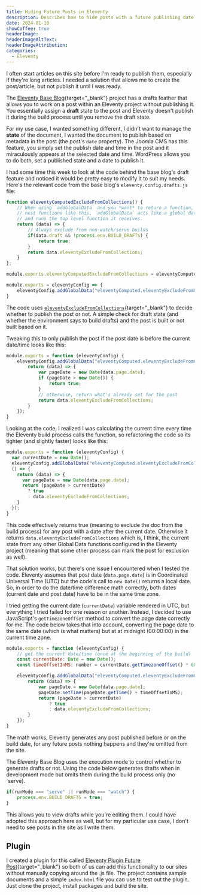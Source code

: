```yaml
---
title: Hiding Future Posts in Eleventy
description: Describes how to hide posts with a future publishing date in an Eleventy site.
date: 2024-01-10
showCoffee: true
headerImage: 
headerImageAltText: 
headerImageAttribution: 
categories:
  - Eleventy
---
```


I often start articles on this site before I'm ready to publish them, especially if they're long articles. I needed a solution that allows me to create the post/article, but not publish it until I was ready.

The [Eleventy Base Blog](https://github.com/11ty/eleventy-base-blog){target="_blank"} project has a drafts feather that allows you to work on a post within an Eleventy project without publishing it. You essentially assign a **draft** state to the post and Eleventy doesn't publish it during the build process until you remove the draft state.

For my use case, I wanted something different, I didn't want to manage the **state** of the document, I wanted the document to publish based on metadata in the post (the post's `date` property). The Joomla CMS has this feature, you simply set the publish date and time in the post and it miraculously appears at the selected date and time. WordPress allows you to do both, set a published state and a date to publish it.

I had some time this week to look at the code behind the base blog's draft feature and noticed it would be pretty easy to modify it to suit my needs. Here's the relevant code from the base blog's `eleventy.config.drafts.js` file:

```js
function eleventyComputedExcludeFromCollections() {
	// When using `addGlobalData` and you *want* to return a function, you must 
	// nest functions like this. `addGlobalData` acts like a global data file 
	// and runs the top level function it receives.
	return (data) => {
		// Always exclude from non-watch/serve builds
		if(data.draft && !process.env.BUILD_DRAFTS) {
			return true;
		}
		return data.eleventyExcludeFromCollections;
	}
};

module.exports.eleventyComputedExcludeFromCollections = eleventyComputedExcludeFromCollections;

module.exports = eleventyConfig => {
	eleventyConfig.addGlobalData("eleventyComputed.eleventyExcludeFromCollections", eleventyComputedExcludeFromCollections);	
}
```

The code uses [`eleventyExcludeFromCollections`](https://www.11ty.dev/docs/collections/#how-to-exclude-content-from-collections){target="_blank"} to decide whether to publish the post or not. A simple check for draft state (and whether the environment says to build drafts) and the post is built or not built based on it.

Tweaking this to only publish the post if the post date is before the current date/time looks like this:

```js
module.exports = function (eleventyConfig) {
    eleventyConfig.addGlobalData("eleventyComputed.eleventyExcludeFromCollections", () => {
        return (data) => {
            var pageDate = new Date(data.page.date);
            if (pageDate > new Date()) {
                return true;
            }
            // otherwise, return what's already set for the post
            return data.eleventyExcludeFromCollections;
        }
    });
}
```

Looking at the code, I realized I was calculating the current time every time the Eleventy build process calls the function, so refactoring the code so its tighter (and slightly faster) looks like this:

```js
module.exports = function (eleventyConfig) {
  var currentDate = new Date();
  eleventyConfig.addGlobalData("eleventyComputed.eleventyExcludeFromCollections", 
  () => {
    return (data) => {
      var pageDate = new Date(data.page.date);
      return (pageDate > currentDate) 
        ? true 
        : data.eleventyExcludeFromCollections;
    }
  });
}
```

This code effectively returns true (meaning to exclude the doc from the build process) for any post with a date after the current date. Otherwise it returns `data.eleventyExcludeFromCollections` which is, I think, the current state from any other Global Data functions configured in the Eleventy project (meaning that some other process can mark the post for exclusion as well).

That solution works, but there's one issue I encountered when I tested the code. Eleventy assumes that post date (`data.page.date`) is in Coordinated Universal Time (UTC) but the code's call to `new Date()` returns a local date. So, in order to do the date/time difference math correctly, both dates (current date and post date) have to be in the same time zone. 

I tried getting the current date (`currentDate`) variable rendered in UTC, but everything I tried failed for one reason or another. Instead, I decided to use JavaScript's `getTimezoneOffset` method to convert the page date correctly for me. The code below takes that into account, converting the page date to the same date (which is what matters) but at at midnight (00:00:00) in the current time zone. 

```js
module.exports = function (eleventyConfig) { 
    // get the current date/time (once at the beginning of the build)
    const currentDate: Date = new Date();
    const timeOffsetInMS: number = currentDate.getTimezoneOffset() * 60000;

    eleventyConfig.addGlobalData("eleventyComputed.eleventyExcludeFromCollections", () => {
        return (data) => {
            var pageDate = new Date(data.page.date);
            pageDate.setTime(pageDate.getTime() + timeOffsetInMS);
            return (pageDate > currentDate) 
	            ? true 
	            : data.eleventyExcludeFromCollections;
        }
    });
}
```

The math works, Eleventy generates any post published before or on the build date, for any future posts nothing happens and they're omitted from the site.

The Eleventy Base Blog uses the execution mode to control whether to generate drafts or not. Using the code below generates drafts when in development mode but omits them during the build process only (no `serve). 

```js
if(runMode === "serve" || runMode === "watch") {
	process.env.BUILD_DRAFTS = true;
}
```

This allows you to view drafts while you're editing them. I could have adopted this approach here as well, but for my particular use case, I don't need to see posts in the site as I write them. 

## Plugin

I created a plugin for this called [Eleventy Plugin Future Post](https://github.com/johnwargo/eleventy-plugin-future-post){target="_blank"} so both of us can add this functionality to our sites without manually copying around the .js file. The project contains sample documents and a simple `index.html` file you can use to test out the plugin. Just clone the project, install packages and build the site. 
